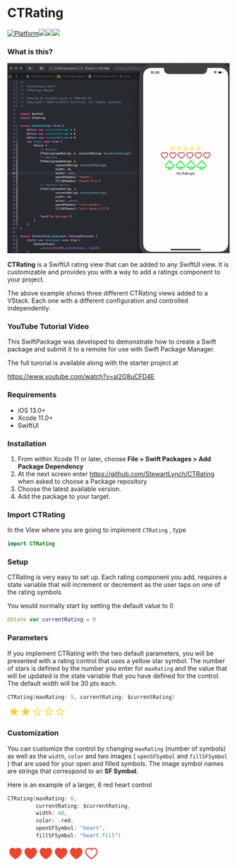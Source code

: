 # CTRating

[![Platform](http://img.shields.io/badge/platform-iOS-blue.svg?style=flat)](https://developer.apple.com/iphone/index.action)[![](http://img.shields.io/badge/language-Swift-brightgreen.svg?color=orange)](https://developer.apple.com/swift)![](https://img.shields.io/github/tag/stewartlynch/CTRating?style=flat)![](https://img.shields.io/github/last-commit/StewartLynch/CTRating)

### What is this?

![Demo](ReadMeImages/Demo.gif)

**CTRating** is a  SwiftUI rating view that can be added to any SwiftUI view.  It is customizable and provides you with a way to add a ratings component to your project.

The above example shows three different CTRating views added to a VStack.  Each one with a different configuration and controlled independently.

### YouTube Tutorial Video

This SwiftPackage was developed to demonstrate how to create a Swift package and submit it to a remote for use with Swift Package Manager.

The full turorial is available along with the starter project at

https://www.youtube.com/watch?v=al2O8uCFD4E

### Requirements

- iOS 13.0+
- Xcode 11.0+
- SwiftUI

### Installation

1. From within Xcode 11 or later, choose **File > Swift Packages > Add Package Dependency**
2. At the next screen enter https://github.com/StewartLynch/CTRating when asked to choose a Package repository
3. Choose the latest available version.
4. Add the package to your target.

### Import CTRating

In the View where you are going to implement `CTRating` , type

```swift
import CTRating
```

### Setup

CTRating is very easy to set up.  Each rating component you add, requires a state variable that will increment or decrement as the user taps on one of the rating symbols

You would normally start by setting the default value to 0

```swift
@State var currentRating = 0
```

### Parameters

If you implement CTRating with the two default parameters, you will be presented with a rating control that uses a yellow star symbol.  The number of stars is defined by the number you enter for `maxRating` and the value that will be updated is the state variable that you have defined for the control.  The default width will be 30 pts each.

```swift
CTRating(maxRating: 5, currentRating: $currentRating)
```

![Demo](ReadMeImages/default.png)

### Customization

You can customize the control by changing `maxRating` (number of symbols) as well as the `width`, `color` and two images ( `openSFSymbol` and `fillSFSymbol` ) that are used for your open and filled symbols.  The image symbol names are strings that correspond to an **SF Symbol**.

Here is an example of a larger, 6 red heart control

```swift
CTRating(maxRating: 6,
         currentRating: $currentRating,
         width: 40,
         color: .red,
         openSFSymbol: "heart",
         fillSFSymbol: "heart.fill")
```

![Demo](ReadMeImages/heart.png)

